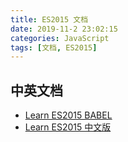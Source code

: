 ```yaml
---
title: ES2015 文档
date: 2019-11-2 23:02:15
categories: JavaScript
tags: [文档, ES2015]
---
```


## 中英文档

- [Learn ES2015 BABEL](https://segmentfault.com/a/1190000003818502)
- [Learn ES2015 中文版](https://segmentfault.com/a/1190000003818502)

